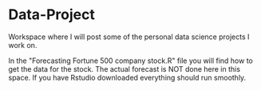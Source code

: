 # Data-Project

Workspace where I will post some of the personal data science projects I work on.

In the "Forecasting Fortune 500 company stock.R" file you will find how to get the data
for the stock. The actual forecast is NOT done here in this space. If you have Rstudio
downloaded everything should run smoothly. 
